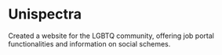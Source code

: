 # Unispectra
Created a website for the LGBTQ community, offering job portal functionalities and information on social schemes.
